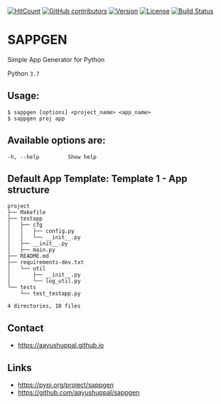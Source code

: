 [![HitCount](http://hits.dwyl.io/aayushuppal/sappgen.svg)](https://github.com/aayushuppal/sappgen)
[![GitHub contributors](https://img.shields.io/github/contributors/aayushuppal/sappgen.svg)](https://github.com/aayushuppal/sappgen/graphs/contributors)
[![Version](https://img.shields.io/pypi/v/sappgen.svg)](https://pypi.python.org/pypi/sappgen)
[![License](https://img.shields.io/pypi/l/sappgen.svg)](https://pypi.python.org/pypi/sappgen)
[![Build Status](https://travis-ci.org/aayushuppal/sappgen.svg?branch=master)](https://travis-ci.org/aayushuppal/sappgen)

# SAPPGEN

Simple App Generator for Python

Python `3.7`

## Usage:

    $ sappgen [options] <project_name> <app_name>
    $ sappgen proj app

## Available options are:

    -h, --help         Show help

## Default App Template: Template 1 - App structure

    project
    ├── Makefile
    ├── testapp
    │   ├── cfg
    │   │   ├── config.py
    │   │   └── __init__.py
    │   ├── __init__.py
    │   ├── main.py
    ├── README.md
    ├── requirements-dev.txt
    │   └── util
    │       ├── __init__.py
    │       └── log_util.py
    └── tests
        └── test_testapp.py

    4 directories, 10 files

## Contact

- https://aayushuppal.github.io

## Links

- https://pypi.org/project/sappgen
- https://github.com/aayushuppal/sappgen
